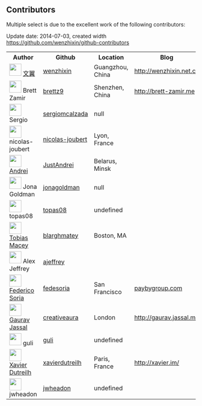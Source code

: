 ## Contributors

Multiple select is due to the excellent work of the following contributors:

<table>
<tr>
<th>Author</th>
<th>Github</th>
<th>Location</th>
<th>Blog</th>
<th>Commits</th>
</tr>

<tr>
<td><img src="https://avatars.githubusercontent.com/u/2117018?" width="32" height="32"> <a href="mailto:wenzhixin2010@gmail.com">文翼</a></td>
<td><a href="https://github.com/wenzhixin">wenzhixin</a></td>
<td>Guangzhou, China</td>
<td><a href="http://wenzhixin.net.cn">http://wenzhixin.net.cn</a></td>
<td>125</td>
<tr>
<tr>
<td><img src="https://avatars.githubusercontent.com/u/20234?" width="32" height="32"> Brett Zamir</td>
<td><a href="https://github.com/brettz9">brettz9</a></td>
<td>Shenzhen, China</td>
<td><a href="http://brett-zamir.me">http://brett-zamir.me</a></td>
<td>11</td>
<tr>
<tr>
<td><img src="https://avatars.githubusercontent.com/u/1726913?" width="32" height="32"> Sergio</td>
<td><a href="https://github.com/sergiomcalzada">sergiomcalzada</a></td>
<td>null</td>
<td></td>
<td>2</td>
<tr>
<tr>
<td><img src="https://avatars.githubusercontent.com/u/3852906?" width="32" height="32"> nicolas-joubert</td>
<td><a href="https://github.com/nicolas-joubert">nicolas-joubert</a></td>
<td>Lyon, France</td>
<td></td>
<td>2</td>
<tr>
<tr>
<td><img src="https://avatars.githubusercontent.com/u/5041046?" width="32" height="32"> <a href="mailto:just@tut.by">Andrei</a></td>
<td><a href="https://github.com/JustAndrei">JustAndrei</a></td>
<td>Belarus, Minsk</td>
<td></td>
<td>1</td>
<tr>
<tr>
<td><img src="https://avatars.githubusercontent.com/u/1297559?" width="32" height="32"> Jona Goldman</td>
<td><a href="https://github.com/jonagoldman">jonagoldman</a></td>
<td>null</td>
<td></td>
<td>1</td>
<tr>
<tr>
<td><img src="https://avatars.githubusercontent.com/u/7594976?" width="32" height="32"> topas08</td>
<td><a href="https://github.com/topas08">topas08</a></td>
<td>undefined</td>
<td></td>
<td>1</td>
<tr>
<tr>
<td><img src="https://avatars.githubusercontent.com/u/479088?" width="32" height="32"> <a href="mailto:tmacey@boundlessnotions.com">Tobias Macey</a></td>
<td><a href="https://github.com/blarghmatey">blarghmatey</a></td>
<td>Boston, MA</td>
<td></td>
<td>1</td>
<tr>
<tr>
<td><img src="https://avatars.githubusercontent.com/u/1628706?" width="32" height="32"> Alex Jeffrey</td>
<td><a href="https://github.com/ajeffrey">ajeffrey</a></td>
<td></td>
<td></td>
<td>1</td>
<tr>
<tr>
<td><img src="https://avatars.githubusercontent.com/u/14005?" width="32" height="32"> <a href="mailto:fedesoria@gmail.com">Federico Soria</a></td>
<td><a href="https://github.com/fedesoria">fedesoria</a></td>
<td>San Francisco</td>
<td><a href="paybygroup.com">paybygroup.com</a></td>
<td>1</td>
<tr>
<tr>
<td><img src="https://avatars.githubusercontent.com/u/62062?" width="32" height="32"> <a href="mailto:gaurav@jassal.me">Gaurav Jassal</a></td>
<td><a href="https://github.com/creativeaura">creativeaura</a></td>
<td>London</td>
<td><a href="http://gaurav.jassal.me">http://gaurav.jassal.me</a></td>
<td>1</td>
<tr>
<tr>
<td><img src="https://avatars.githubusercontent.com/u/2584275?" width="32" height="32"> guli</td>
<td><a href="https://github.com/guli">guli</a></td>
<td>undefined</td>
<td></td>
<td>1</td>
<tr>
<tr>
<td><img src="https://avatars.githubusercontent.com/u/1058901?" width="32" height="32"> <a href="mailto:xavier@dutreilh.com">Xavier Dutreilh</a></td>
<td><a href="https://github.com/xavierdutreilh">xavierdutreilh</a></td>
<td>Paris, France</td>
<td><a href="http://xavier.im/">http://xavier.im/</a></td>
<td>1</td>
<tr>
<tr>
<td><img src="https://avatars.githubusercontent.com/u/2769778?" width="32" height="32"> jwheadon</td>
<td><a href="https://github.com/jwheadon">jwheadon</a></td>
<td>undefined</td>
<td></td>
<td>1</td>
<tr>

Update date: 2014-07-03, created width https://github.com/wenzhixin/github-contributors

</table>
